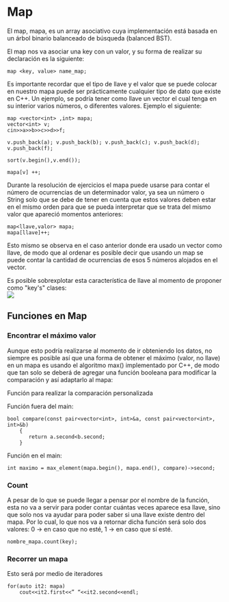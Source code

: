 <h1> Map </h1>
<p>
El map, mapa, es un array asociativo cuya implementación está basada en un árbol binario balanceado de búsqueda (balanced BST).

El map nos va asociar una key con un valor, y su forma de realizar su declaración es la siguiente:</p>

    map <key, value> name_map;

Es importante recordar que el tipo de llave y el valor que se puede colocar en nuestro mapa puede ser prácticamente cualquier tipo de dato que existe en C++. 
Un ejemplo, se podría tener como llave un vector el cual tenga en su interior varios números, o diferentes valores. 
Ejemplo el siguiente:

    map <vector<int> ,int> mapa;
    vector<int> v;
    cin>>a>>b>>c>>d>>f;
    
    v.push_back(a); v.push_back(b); v.push_back(c); v.push_back(d); v.push_back(f);
    
    sort(v.begin(),v.end());
    
    mapa[v] ++;
  
Durante la resolución de ejercicios el mapa puede usarse para contar el número de ocurrencias de un determinador valor, ya sea un número o String solo que se debe de 
tener en cuenta que estos valores deben estar en el mismo orden para que se pueda interpretar que se trata del mismo valor que apareció momentos anteriores:
  
    map<llave,valor> mapa;
    mapa[llave]++;
  
Esto mismo se observa en el caso anterior donde era usado un vector como llave, de modo que al ordenar es posible decir que usando un map se puede contar la cantidad
de ocurrencias de esos 5 números alojados en el vector.

Es posible sobrexplotar esta característica de llave al momento de proponer como "key's" clases:
<br><img src="./Images/1.png"><br>

<h2>Funciones en Map</h2>

<h3>Encontrar el máximo valor</h3>
Aunque esto podría realizarse al momento de ir obteniendo los datos, no siempre es posible así que una forma de obtener el máximo (valor, no llave) en un mapa es 
usando el algoritmo max() implementado por C++, de modo que tan solo se deberá de agregar una función booleana para modificar la comparación y así adaptarlo al mapa:

Función para realizar la comparación personalizada

Función fuera del main:

    bool compare(const pair<vector<int>, int>&a, const pair<vector<int>, int>&b)
        {
           return a.second<b.second;
        }

Función en el main:

    int maximo = max_element(mapa.begin(), mapa.end(), compare)->second;

<h3>Count</h3>
A pesar de lo que se puede llegar a pensar por el nombre de la función, esta no va a servir para poder contar cuántas veces aparece esa llave, sino que solo nos va 
ayudar para poder saber si una llave existe dentro del mapa. Por lo cual, lo que nos va a retornar dicha función será solo dos valores: 0 -> en caso 
que no esté, 1 -> en caso que sí esté.

    nombre_mapa.count(key);

<h3>Recorrer un mapa</h3>
Esto será por medio de iteradores

    for(auto it2: mapa)
	    cout<<it2.first<<” “<<it2.second<<endl;

